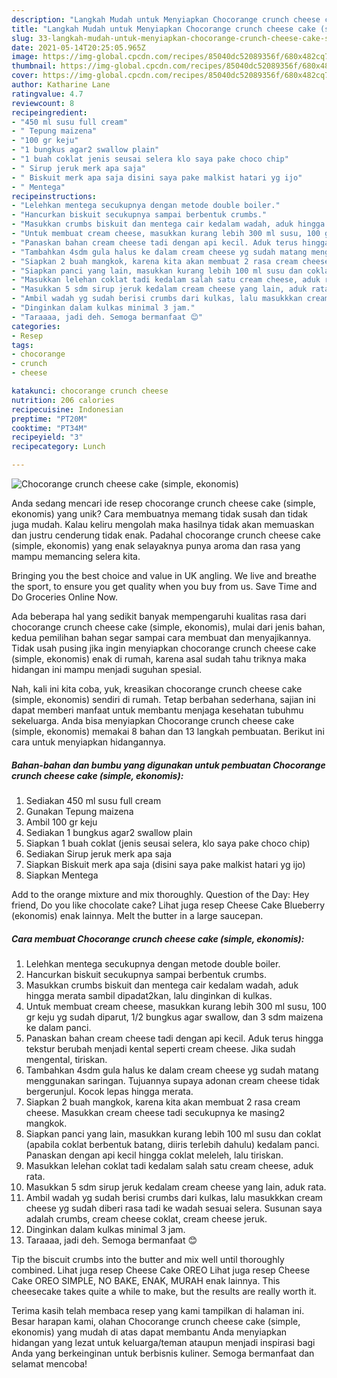 ```yaml
---
description: "Langkah Mudah untuk Menyiapkan Chocorange crunch cheese cake (simple, ekonomis), Sempurna"
title: "Langkah Mudah untuk Menyiapkan Chocorange crunch cheese cake (simple, ekonomis), Sempurna"
slug: 33-langkah-mudah-untuk-menyiapkan-chocorange-crunch-cheese-cake-simple-ekonomis-sempurna
date: 2021-05-14T20:25:05.965Z
image: https://img-global.cpcdn.com/recipes/85040dc52089356f/680x482cq70/chocorange-crunch-cheese-cake-simple-ekonomis-foto-resep-utama.jpg
thumbnail: https://img-global.cpcdn.com/recipes/85040dc52089356f/680x482cq70/chocorange-crunch-cheese-cake-simple-ekonomis-foto-resep-utama.jpg
cover: https://img-global.cpcdn.com/recipes/85040dc52089356f/680x482cq70/chocorange-crunch-cheese-cake-simple-ekonomis-foto-resep-utama.jpg
author: Katharine Lane
ratingvalue: 4.7
reviewcount: 8
recipeingredient:
- "450 ml susu full cream"
- " Tepung maizena"
- "100 gr keju"
- "1 bungkus agar2 swallow plain"
- "1 buah coklat jenis seusai selera klo saya pake choco chip"
- " Sirup jeruk merk apa saja"
- " Biskuit merk apa saja disini saya pake malkist hatari yg ijo"
- " Mentega"
recipeinstructions:
- "Lelehkan mentega secukupnya dengan metode double boiler."
- "Hancurkan biskuit secukupnya sampai berbentuk crumbs."
- "Masukkan crumbs biskuit dan mentega cair kedalam wadah, aduk hingga merata sambil dipadat2kan, lalu dinginkan di kulkas."
- "Untuk membuat cream cheese, masukkan kurang lebih 300 ml susu, 100 gr keju yg sudah diparut, 1/2 bungkus agar swallow, dan 3 sdm maizena ke dalam panci."
- "Panaskan bahan cream cheese tadi dengan api kecil. Aduk terus hingga tekstur berubah menjadi kental seperti cream cheese. Jika sudah mengental, tiriskan."
- "Tambahkan 4sdm gula halus ke dalam cream cheese yg sudah matang menggunakan saringan. Tujuannya supaya adonan cream cheese tidak bergerunjul. Kocok lepas hingga merata."
- "Siapkan 2 buah mangkok, karena kita akan membuat 2 rasa cream cheese. Masukkan cream cheese tadi secukupnya ke masing2 mangkok."
- "Siapkan panci yang lain, masukkan kurang lebih 100 ml susu dan coklat (apabila coklat berbentuk batang, diiris terlebih dahulu) kedalam panci. Panaskan dengan api kecil hingga coklat meleleh, lalu tiriskan."
- "Masukkan lelehan coklat tadi kedalam salah satu cream cheese, aduk rata."
- "Masukkan 5 sdm sirup jeruk kedalam cream cheese yang lain, aduk rata."
- "Ambil wadah yg sudah berisi crumbs dari kulkas, lalu masukkkan cream cheese yg sudah diberi rasa tadi ke wadah sesuai selera. Susunan saya adalah crumbs, cream cheese coklat, cream cheese jeruk."
- "Dinginkan dalam kulkas minimal 3 jam."
- "Taraaaa, jadi deh. Semoga bermanfaat 😊"
categories:
- Resep
tags:
- chocorange
- crunch
- cheese

katakunci: chocorange crunch cheese 
nutrition: 206 calories
recipecuisine: Indonesian
preptime: "PT20M"
cooktime: "PT34M"
recipeyield: "3"
recipecategory: Lunch

---
```



![Chocorange crunch cheese cake (simple, ekonomis)](https://img-global.cpcdn.com/recipes/85040dc52089356f/680x482cq70/chocorange-crunch-cheese-cake-simple-ekonomis-foto-resep-utama.jpg)

Anda sedang mencari ide resep chocorange crunch cheese cake (simple, ekonomis) yang unik? Cara membuatnya memang tidak susah dan tidak juga mudah. Kalau keliru mengolah maka hasilnya tidak akan memuaskan dan justru cenderung tidak enak. Padahal chocorange crunch cheese cake (simple, ekonomis) yang enak selayaknya punya aroma dan rasa yang mampu memancing selera kita.

Bringing you the best choice and value in UK angling. We live and breathe the sport, to ensure you get quality when you buy from us. Save Time and Do Groceries Online Now.

Ada beberapa hal yang sedikit banyak mempengaruhi kualitas rasa dari chocorange crunch cheese cake (simple, ekonomis), mulai dari jenis bahan, kedua pemilihan bahan segar sampai cara membuat dan menyajikannya. Tidak usah pusing jika ingin menyiapkan chocorange crunch cheese cake (simple, ekonomis) enak di rumah, karena asal sudah tahu triknya maka hidangan ini mampu menjadi suguhan spesial.


Nah, kali ini kita coba, yuk, kreasikan chocorange crunch cheese cake (simple, ekonomis) sendiri di rumah. Tetap berbahan sederhana, sajian ini dapat memberi manfaat untuk membantu menjaga kesehatan tubuhmu sekeluarga. Anda bisa menyiapkan Chocorange crunch cheese cake (simple, ekonomis) memakai 8 bahan dan 13 langkah pembuatan. Berikut ini cara untuk menyiapkan hidangannya.

<!--inarticleads1-->

##### Bahan-bahan dan bumbu yang digunakan untuk pembuatan Chocorange crunch cheese cake (simple, ekonomis):

1. Sediakan 450 ml susu full cream
1. Gunakan  Tepung maizena
1. Ambil 100 gr keju
1. Sediakan 1 bungkus agar2 swallow plain
1. Siapkan 1 buah coklat (jenis seusai selera, klo saya pake choco chip)
1. Sediakan  Sirup jeruk merk apa saja
1. Siapkan  Biskuit merk apa saja (disini saya pake malkist hatari yg ijo)
1. Siapkan  Mentega


Add to the orange mixture and mix thoroughly. Question of the Day: Hey friend, Do you like chocolate cake? Lihat juga resep Cheese Cake Blueberry (ekonomis) enak lainnya. Melt the butter in a large saucepan. 

<!--inarticleads2-->

##### Cara membuat Chocorange crunch cheese cake (simple, ekonomis):

1. Lelehkan mentega secukupnya dengan metode double boiler.
1. Hancurkan biskuit secukupnya sampai berbentuk crumbs.
1. Masukkan crumbs biskuit dan mentega cair kedalam wadah, aduk hingga merata sambil dipadat2kan, lalu dinginkan di kulkas.
1. Untuk membuat cream cheese, masukkan kurang lebih 300 ml susu, 100 gr keju yg sudah diparut, 1/2 bungkus agar swallow, dan 3 sdm maizena ke dalam panci.
1. Panaskan bahan cream cheese tadi dengan api kecil. Aduk terus hingga tekstur berubah menjadi kental seperti cream cheese. Jika sudah mengental, tiriskan.
1. Tambahkan 4sdm gula halus ke dalam cream cheese yg sudah matang menggunakan saringan. Tujuannya supaya adonan cream cheese tidak bergerunjul. Kocok lepas hingga merata.
1. Siapkan 2 buah mangkok, karena kita akan membuat 2 rasa cream cheese. Masukkan cream cheese tadi secukupnya ke masing2 mangkok.
1. Siapkan panci yang lain, masukkan kurang lebih 100 ml susu dan coklat (apabila coklat berbentuk batang, diiris terlebih dahulu) kedalam panci. Panaskan dengan api kecil hingga coklat meleleh, lalu tiriskan.
1. Masukkan lelehan coklat tadi kedalam salah satu cream cheese, aduk rata.
1. Masukkan 5 sdm sirup jeruk kedalam cream cheese yang lain, aduk rata.
1. Ambil wadah yg sudah berisi crumbs dari kulkas, lalu masukkkan cream cheese yg sudah diberi rasa tadi ke wadah sesuai selera. Susunan saya adalah crumbs, cream cheese coklat, cream cheese jeruk.
1. Dinginkan dalam kulkas minimal 3 jam.
1. Taraaaa, jadi deh. Semoga bermanfaat 😊


Tip the biscuit crumbs into the butter and mix well until thoroughly combined. Lihat juga resep Cheese Cake OREO Lihat juga resep Cheese Cake OREO SIMPLE, NO BAKE, ENAK, MURAH enak lainnya. This cheesecake takes quite a while to make, but the results are really worth it. 

Terima kasih telah membaca resep yang kami tampilkan di halaman ini. Besar harapan kami, olahan Chocorange crunch cheese cake (simple, ekonomis) yang mudah di atas dapat membantu Anda menyiapkan hidangan yang lezat untuk keluarga/teman ataupun menjadi inspirasi bagi Anda yang berkeinginan untuk berbisnis kuliner. Semoga bermanfaat dan selamat mencoba!
